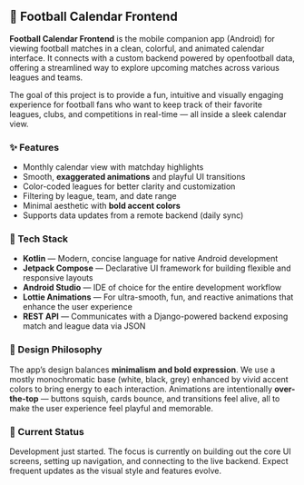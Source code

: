 ## 📅 Football Calendar Frontend

**Football Calendar Frontend** is the mobile companion app (Android) for viewing football matches in a clean, colorful, and animated calendar interface. It connects with a custom backend powered by openfootball data, offering a streamlined way to explore upcoming matches across various leagues and teams.

The goal of this project is to provide a fun, intuitive and visually engaging experience for football fans who want to keep track of their favorite leagues, clubs, and competitions in real-time — all inside a sleek calendar view.

### ✨ Features

- Monthly calendar view with matchday highlights  
- Smooth, **exaggerated animations** and playful UI transitions  
- Color-coded leagues for better clarity and customization  
- Filtering by league, team, and date range  
- Minimal aesthetic with **bold accent colors**  
- Supports data updates from a remote backend (daily sync)

### 🧠 Tech Stack

- **Kotlin** — Modern, concise language for native Android development  
- **Jetpack Compose** — Declarative UI framework for building flexible and responsive layouts  
- **Android Studio** — IDE of choice for the entire development workflow  
- **Lottie Animations** — For ultra-smooth, fun, and reactive animations that enhance the user experience  
- **REST API** — Communicates with a Django-powered backend exposing match and league data via JSON

### 🎨 Design Philosophy

The app’s design balances **minimalism and bold expression**. We use a mostly monochromatic base (white, black, grey) enhanced by vivid accent colors to bring energy to each interaction. Animations are intentionally **over-the-top** — buttons squish, cards bounce, and transitions feel alive, all to make the user experience feel playful and memorable.

### 🚧 Current Status

Development just started. The focus is currently on building out the core UI screens, setting up navigation, and connecting to the live backend. Expect frequent updates as the visual style and features evolve.
